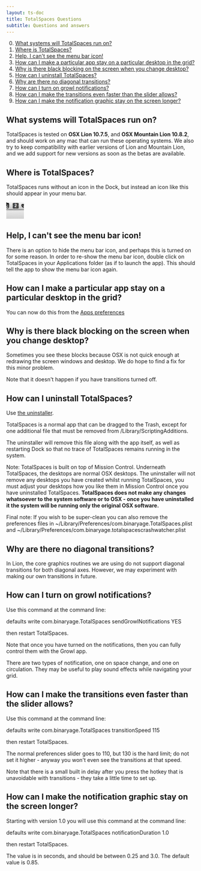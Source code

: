 ```yaml
---
layout: ts-doc
title: TotalSpaces Questions
subtitle: Questions and answers
---
```


0. [What systems will TotalSpaces run on?](#system-requirements)
0. [Where is TotalSpaces?](#finding-totalspaces)
0. [Help, I can't see the menu bar icon!](#menubar-icon)
0. [How can I make a particular app stay on a particular desktop in the grid?](#app-assignments)
0. [Why is there black blocking on the screen when you change desktop?](#black-blocking)
0. [How can I uninstall TotalSpaces?](#uninstall)
0. [Why are there no diagonal transitions?](#diagonal-transitions)
0. [How can I turn on growl notifications?](#growl-notifications)
0. [How can I make the transitions even faster than the slider allows?](#faster-transitions)
0. [How can I make the notification graphic stay on the screen longer?](#longer-notifications)


## <a id="system-requirements"></a>What systems will TotalSpaces run on?

TotalSpaces is tested on **OSX Lion 10.7.5**, and **OSX Mountain Lion 10.8.2**, and should work on any mac that can run these operating systems. We also try to keep compatibility with earlier versions of Lion and Mountain Lion, and we add support for new versions as soon as the betas are available.

## <a id="finding-totalspaces"></a>Where is TotalSpaces?

TotalSpaces runs without an icon in the Dock, but instead an icon like this should appear in your menu bar.

<img src="/images/menubar-icon.png">

## <a id="menubar-icon"></a>Help, I can't see the menu bar icon!

There is an option to hide the menu bar icon, and perhaps this is turned on for some reason. In order to re-show the menu bar icon, double click on TotalSpaces in your Applications folder (as if to launch the app). This should tell the app to show the menu bar icon again.

## <a id="app-assignments"></a>How can I make a particular app stay on a particular desktop in the grid?

You can now do this from the [Apps preferences](/apps)

## <a id="black-blocking"></a>Why is there black blocking on the screen when you change desktop?

Sometimes you see these blocks because OSX is not quick enough at redrawing the screen windows and desktop. We do hope to find a fix for this minor problem.

Note that it doesn't happen if you have transitions turned off.

## <a id="uninstall"></a>How can I uninstall TotalSpaces?

Use [the uninstaller](http://downloads.binaryage.com/UninstallTotalSpaces.app.zip).

TotalSpaces is a normal app that can be dragged to the Trash, except for one additional file that must be removed from /Library/ScriptingAdditions.

The uninstaller will remove this file along with the app itself, as well as restarting Dock so that no trace of TotalSpaces remains running in the system.

Note: TotalSpaces is built on top of Mission Control. Underneath TotalSpaces, the desktops are normal OSX desktops. The uninstaller will not remove any desktops you have created whilst running TotalSpaces, you must adjust your desktops how you like them in Mission Control once you have uninstalled TotalSpaces.
**TotalSpaces does not make any changes whatsoever to the system software or to OSX - once you have uninstalled it the system will be running only the original OSX software.**

Final note: If you wish to be super-clean you can also remove the preferences files in ~/Library/Preferences/com.binaryage.TotalSpaces.plist and ~/Library/Preferences/com.binaryage.totalspacescrashwatcher.plist

## <a id="diagonal-transitions"></a>Why are there no diagonal transitions?

In Lion, the core graphics routines we are using do not support diagonal transitions for both diagonal axes. However, we may experiment with making our own transitions in future.

## <a id="growl-notifications"></a>How can I turn on growl notifications?

Use this command at the command line:

defaults write com.binaryage.TotalSpaces sendGrowlNotifications YES

then restart TotalSpaces.

Note that once you have turned on the notifications, then you can fully control them with the Growl app.

There are two types of notification, one on space change, and one on circulation. They may be useful to play sound effects while navigating your grid.

## <a id="faster-transitions"></a>How can I make the transitions even faster than the slider allows?

Use this command at the command line:

defaults write com.binaryage.TotalSpaces transitionSpeed 115

then restart TotalSpaces. 

The normal preferences slider goes to 110, but 130 is the hard limit; do not set it higher - anyway you won't even see the transitions at that speed. 

Note that there is a small built in delay after you press the hotkey that is unavoidable with transitions - they take a little time to set up.

## <a id="longer-notifications"></a>How can I make the notification graphic stay on the screen longer?

Starting with version 1.0 you will use this command at the command line:

defaults write com.binaryage.TotalSpaces notificationDuration 1.0

then restart TotalSpaces. 

The value is in seconds, and should be between 0.25 and 3.0. The default value is 0.85.
